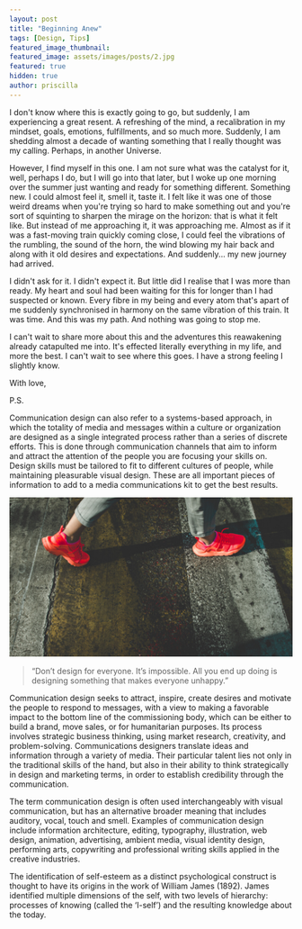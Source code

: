 ```yaml
---
layout: post
title: "Beginning Anew"
tags: [Design, Tips]
featured_image_thumbnail:
featured_image: assets/images/posts/2.jpg
featured: true
hidden: true
author: priscilla
---
```


I don't know where this is exactly going to go, but suddenly, I am experiencing a great resent. A refreshing of the mind, a recalibration in my mindset, goals, emotions, fulfillments, and so much more. Suddenly, I am shedding almost a decade of wanting something that I really thought was my calling. Perhaps, in another Universe.

However, I find myself in this one. I am not sure what was the catalyst for it, well, perhaps I do, but I will go into that later, but I woke up one morning over the summer just wanting and ready for something different. Something new. I could almost feel it, smell it, taste it. I felt like it was one of those weird dreams when you're trying so hard to make something out and you're sort of squinting to sharpen the mirage on the horizon: that is what it felt like. But instead of me approaching it, it was approaching me. Almost as if it was a fast-moving train quickly coming close, I could feel the vibrations of the rumbling, the sound of the horn, the wind blowing my hair back and along with it old desires and expectations. And suddenly... my new journey had arrived. 

I didn't ask for it. I didn't expect it. But little did I realise that I was more than ready. My heart and soul had been waiting for this for longer than I had suspected or known. Every fibre in my being and every atom that's apart of me suddenly synchronised in harmony on the same vibration of this train. It was time. And this was my path. And nothing was going to stop me. 

I can't wait to share more about this and the adventures this reawakening already catapulted me into. It's effected literally everything in my life, and more the best. I can't wait to see where this goes. I have a strong feeling I slightly know.

With love,

P.S.

<!--more-->

Communication design can also refer to a systems-based approach, in which the totality of media and messages within a culture or organization are designed as a single integrated process rather than a series of discrete efforts. This is done through communication channels that aim to inform and attract the attention of the people you are focusing your skills on. Design skills must be tailored to fit to different cultures of people, while maintaining pleasurable visual design. These are all important pieces of information to add to a media communications kit to get the best results.

![](assets/images/posts/21.jpg#wide)

> “Don’t design for everyone. It’s impossible. All you end up doing is designing something that makes everyone unhappy.”

Communication design seeks to attract, inspire, create desires and motivate the people to respond to messages, with a view to making a favorable impact to the bottom line of the commissioning body, which can be either to build a brand, move sales, or for humanitarian purposes. Its process involves strategic business thinking, using market research, creativity, and problem-solving. Communications designers translate ideas and information through a variety of media. Their particular talent lies not only in the traditional skills of the hand, but also in their ability to think strategically in design and marketing terms, in order to establish credibility through the communication.

The term communication design is often used interchangeably with visual communication, but has an alternative broader meaning that includes auditory, vocal, touch and smell. Examples of communication design include information architecture, editing, typography, illustration, web design, animation, advertising, ambient media, visual identity design, performing arts, copywriting and professional writing skills applied in the creative industries.

The identification of self-esteem as a distinct psychological construct is thought to have its origins in the work of William James (1892). James identified multiple dimensions of the self, with two levels of hierarchy: processes of knowing (called the ‘I-self’) and the resulting knowledge about the today.
